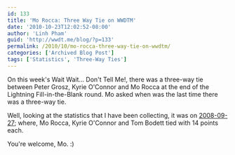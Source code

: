 ```yaml
---
id: 133
title: 'Mo Rocca: Three Way Tie on WWDTM'
date: '2010-10-23T12:02:52-08:00'
author: 'Linh Pham'
guid: 'http://wwdt.me/blog/?p=133'
permalink: /2010/10/mo-rocca-three-way-tie-on-wwdtm/
categories: ['Archived Blog Post']
tags: ['Statistics', 'Three-Way Ties']
---
```


On this week's Wait Wait... Don't Tell Me!, there was a three-way tie between Peter Grosz, Kyrie O'Connor and Mo Rocca at the end of the Lightning Fill-in-the-Blank round. Mo asked when was the last time there was a three-way tie.

Well, looking at the statistics that I have been collecting, it was on [2008-09-27](https://stats.wwdt.me/shows/2008/9/27); where, Mo Rocca, Kyrie O'Connor and Tom Bodett tied with 14 points each.

You're welcome, Mo. :)
